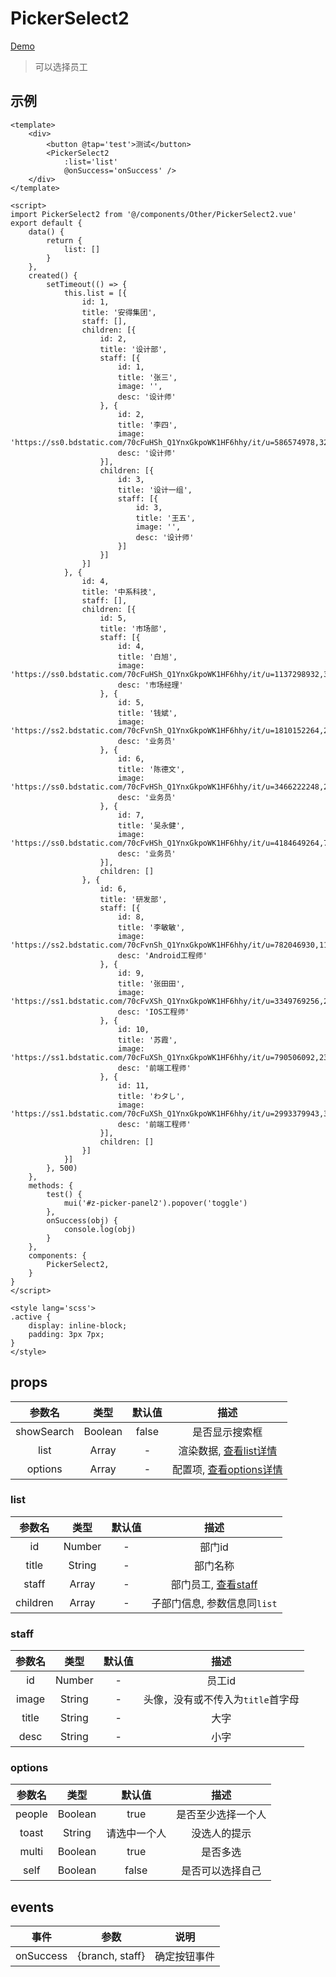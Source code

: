 # PickerSelect2
[Demo](http://infozx.gitee.io/infozx_temp/dist/module/pickerSelect2.html)
> 可以选择员工

## 示例
```vue{11}
<template>
	<div>
		<button @tap='test'>测试</button>
		<PickerSelect2
			:list='list'
			@onSuccess='onSuccess' />
	</div>
</template>

<script>
import PickerSelect2 from '@/components/Other/PickerSelect2.vue'
export default {
	data() {
		return {
			list: []
		}
	},
	created() {
		setTimeout(() => {
			this.list = [{
				id: 1,
				title: '安得集团',
				staff: [],
				children: [{
					id: 2,
					title: '设计部',
					staff: [{
						id: 1,
						title: '张三',
						image: '',
						desc: '设计师'
					}, {
						id: 2,
						title: '李四',
						image: 'https://ss0.bdstatic.com/70cFuHSh_Q1YnxGkpoWK1HF6hhy/it/u=586574978,3261086036&fm=27&gp=0.jpg',
						desc: '设计师'
					}],
					children: [{
						id: 3,
						title: '设计一组',
						staff: [{
							id: 3,
							title: '王五',
							image: '',
							desc: '设计师'
						}]
					}]
				}]
			}, {
				id: 4,
				title: '中系科技',
				staff: [],
				children: [{
					id: 5,
					title: '市场部',
					staff: [{
						id: 4,
						title: '白旭',
						image: 'https://ss0.bdstatic.com/70cFuHSh_Q1YnxGkpoWK1HF6hhy/it/u=1137298932,366992998&fm=27&gp=0.jpg',
						desc: '市场经理'
					}, {
						id: 5,
						title: '钱斌',
						image: 'https://ss2.bdstatic.com/70cFvnSh_Q1YnxGkpoWK1HF6hhy/it/u=1810152264,2923293270&fm=27&gp=0.jpg',
						desc: '业务员'
					}, {
						id: 6,
						title: '陈德文',
						image: 'https://ss0.bdstatic.com/70cFvHSh_Q1YnxGkpoWK1HF6hhy/it/u=3466222248,28477086&fm=27&gp=0.jpg',
						desc: '业务员'
					}, {
						id: 7,
						title: '吴永健',
						image: 'https://ss0.bdstatic.com/70cFvHSh_Q1YnxGkpoWK1HF6hhy/it/u=4184649264,700756858&fm=27&gp=0.jpg',
						desc: '业务员'
					}],
					children: []
				}, {
					id: 6,
					title: '研发部',
					staff: [{
						id: 8,
						title: '李敏敏',
						image: 'https://ss2.bdstatic.com/70cFvnSh_Q1YnxGkpoWK1HF6hhy/it/u=782046930,1105099424&fm=27&gp=0.jpg',
						desc: 'Android工程师'
					}, {
						id: 9,
						title: '张田田',
						image: 'https://ss1.bdstatic.com/70cFvXSh_Q1YnxGkpoWK1HF6hhy/it/u=3349769256,2152079369&fm=27&gp=0.jpg',
						desc: 'IOS工程师'
					}, {
						id: 10,
						title: '苏霞',
						image: 'https://ss1.bdstatic.com/70cFuXSh_Q1YnxGkpoWK1HF6hhy/it/u=790506092,2369397687&fm=27&gp=0.jpg',
						desc: '前端工程师'
					}, {
						id: 11,
						title: 'わタし',
						image: 'https://ss1.bdstatic.com/70cFuXSh_Q1YnxGkpoWK1HF6hhy/it/u=2993379943,3296388548&fm=27&gp=0.jpg',
						desc: '前端工程师'
					}],
					children: []
				}]
			}]
		}, 500)
	},
	methods: {
		test() {
			mui('#z-picker-panel2').popover('toggle')
		},
		onSuccess(obj) {
			console.log(obj)
		}
	},
	components: {
		PickerSelect2,
	}
}
</script>

<style lang='scss'>
.active {
	display: inline-block;
	padding: 3px 7px;
}
</style>
```

## props
|参数名|类型|默认值|描述|
|:---:|:---:|:---:|:---:|
|showSearch|Boolean|false|是否显示搜索框|
|list|Array|-|渲染数据, [查看list详情](#list)|
|options|Array|-|配置项, [查看options详情](#options)|

### list
|参数名|类型|默认值|描述|
|:---:|:---:|:---:|:---:|
|id|Number|-|部门id|
|title|String|-|部门名称|
|staff|Array|-|部门员工, [查看staff](#staff)|
|children|Array|-|子部门信息, 参数信息同`list`|

### staff
|参数名|类型|默认值|描述|
|:---:|:---:|:---:|:---:|
|id|Number|-|员工id|
|image|String|-|头像，没有或不传入为`title`首字母|
|title|String|-|大字|
|desc|String|-|小字|

### options
|参数名|类型|默认值|描述|
|:---:|:---:|:---:|:---:|
|people|Boolean|true|是否至少选择一个人|
|toast|String|请选中一个人|没选人的提示|
|multi|Boolean|true|是否多选|
|self|Boolean|false|是否可以选择自己|

## events
|事件|参数|说明|
|:---:|:---:|:---:|
|onSuccess|{branch, staff}|确定按钮事件|
